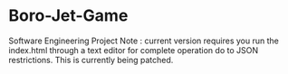 # Boro-Jet-Game
Software Engineering Project
Note : current version requires you run the index.html through a text editor for complete operation do to JSON restrictions. This is currently being patched.
